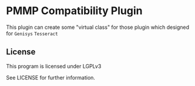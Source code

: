 PMMP Compatibility Plugin
=============
This plugin can create some "virtual class" for those plugin which designed for ```Genisys``` ```Tesseract```

License
------------
This program is licensed under LGPLv3

See LICENSE for further information.